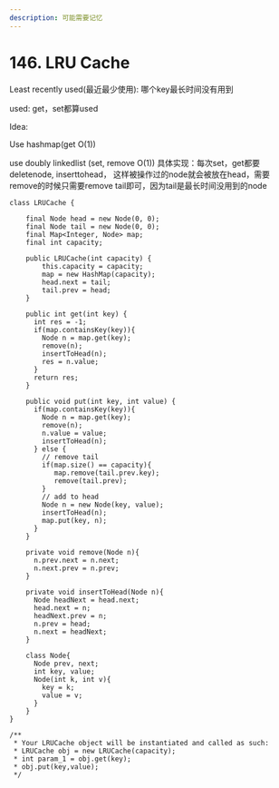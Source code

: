 ```yaml
---
description: 可能需要记忆
---
```


# 146. LRU Cache

Least recently used(最近最少使用): 哪个key最长时间没有用到

used: get，set都算used



Idea:&#x20;

Use hashmap(get O(1))

use doubly linkedlist (set, remove O(1))  具体实现：每次set，get都要deletenode, inserttohead， 这样被操作过的node就会被放在head，需要remove的时候只需要remove tail即可，因为tail是最长时间没用到的node

```
class LRUCache {
    
    final Node head = new Node(0, 0);
    final Node tail = new Node(0, 0);
    final Map<Integer, Node> map;
    final int capacity;
    
    public LRUCache(int capacity) {
        this.capacity = capacity;
        map = new HashMap(capacity);
        head.next = tail;
        tail.prev = head;
    }
    
    public int get(int key) {
      int res = -1;
      if(map.containsKey(key)){
        Node n = map.get(key);
        remove(n);
        insertToHead(n);
        res = n.value;
      }
      return res;   
    }
    
    public void put(int key, int value) {
      if(map.containsKey(key)){
        Node n = map.get(key);
        remove(n);
        n.value = value;
        insertToHead(n);
      } else {
        // remove tail
        if(map.size() == capacity){
           map.remove(tail.prev.key); 
           remove(tail.prev);
        } 
        // add to head
        Node n = new Node(key, value);
        insertToHead(n);
        map.put(key, n);
      }  
    }
    
    private void remove(Node n){
      n.prev.next = n.next;
      n.next.prev = n.prev;
    }
    
    private void insertToHead(Node n){
      Node headNext = head.next;
      head.next = n;
      headNext.prev = n;
      n.prev = head;
      n.next = headNext;
    }
    
    class Node{
      Node prev, next;
      int key, value;
      Node(int k, int v){
        key = k;
        value = v;
      }
    }
}

/**
 * Your LRUCache object will be instantiated and called as such:
 * LRUCache obj = new LRUCache(capacity);
 * int param_1 = obj.get(key);
 * obj.put(key,value);
 */
```

